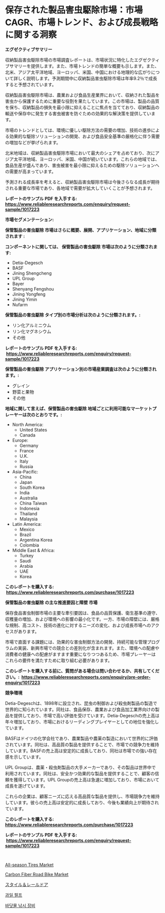 <p><h1>保存された製品害虫駆除市場：市場CAGR、市場トレンド、および成長戦略に関する洞察</h1></p><p><strong>エグゼクティブサマリー</strong></p>
<p><p>収納製品害虫駆除市場の市場調査レポートは、市場状況に特化したエグゼクティブサマリーを提供します。また、市場トレンドの簡単な概要も示します。また、北米、アジア太平洋地域、ヨーロッパ、米国、中国における地理的な広がりについて詳しく説明します。予測期間中に収納製品害虫駆除市場は年率9.2％で成長すると予想されています。</p><p>収納製品害虫駆除市場は、農業および食品生産業界において、収納された製品を害虫から保護するために重要な役割を果たしています。この市場は、製品の品質を保ち、収納製品の損失を最小限に抑えることに焦点を当てており、収納製品の輸送や保存中に発生する害虫被害を防ぐための効果的な解決策を提供しています。</p><p>市場のトレンドとしては、環境に優しい駆除方法の需要の増加、技術の進歩による効果的な駆除ソリューションの開発、および食品安全基準の厳格化に伴う需要の増加などが挙げられます。</p><p>北米地域は、収納製品害虫駆除市場において最大のシェアを占めており、次にアジア太平洋地域、ヨーロッパ、米国、中国が続いています。これらの地域では、食品生産が盛んであり、害虫被害を最小限に抑えるための駆除ソリューションへの需要が高まっています。</p><p>予測される成長率を考えると、収納製品害虫駆除市場は今後さらなる成長が期待される重要な市場であり、各地域で需要が拡大していくことが予想されます。</p></p>
<p><strong>レポートのサンプル PDF を入手する: <a href="https://www.reliableresearchreports.com/enquiry/request-sample/1017223">https://www.reliableresearchreports.com/enquiry/request-sample/1017223</a></strong></p>
<p><strong>市場セグメンテーション:</strong></p>
<p><strong> 保管製品の害虫駆除 市場はさらに概要、展開、アプリケーション、地域に分類されます :</strong></p>
<p><strong>コンポーネントに関しては、 保管製品の害虫駆除 市場は次のように分類されます: &nbsp;</strong></p>
<p><ul><li>Detia-Degesch</li><li>BASF</li><li>Jining Shengcheng</li><li>UPL Group</li><li>Bayer</li><li>Shenyang Fengshou</li><li>Jining Yongfeng</li><li>Jining Yimin</li><li>Nufarm</li></ul></p>
<p><strong> 保管製品の害虫駆除 タイプ別の市場分析は次のように分類されます。:</strong></p>
<p><ul><li>リン化アルミニウム</li><li>リン化マグネシウム</li><li>その他</li></ul></p>
<p><strong>レポートのサンプル PDF を入手する: &nbsp;<a href="https://www.reliableresearchreports.com/enquiry/request-sample/1017223">https://www.reliableresearchreports.com/enquiry/request-sample/1017223</a></strong></p>
<p><strong> 保管製品の害虫駆除 アプリケーション別の市場産業調査は次のように分類されます。:</strong></p>
<p><ul><li>グレイン</li><li>野菜と果物</li><li>その他</li></ul></p>
<p><strong>地域に関して言えば、保管製品の害虫駆除 地域ごとに利用可能なマーケットプレーヤーは次のとおりです。:</strong></p>
<p><ul>
    <li>
        North America:
        <ul>
            <li>United States</li>
            <li>Canada</li>
        </ul>
    </li>
    <li>
        Europe:
        <ul>
            <li>Germany</li>
            <li>France</li>
            <li>U.K.</li>
            <li>Italy</li>
            <li>Russia</li>
        </ul>
    </li>
    <li>
        Asia-Pacific:
        <ul>
            <li>China</li>
            <li>Japan</li>
            <li>South Korea</li>
            <li>India</li>
            <li>Australia</li>
            <li>China Taiwan</li>
            <li>Indonesia</li>
            <li>Thailand</li>
            <li>Malaysia</li>
        </ul>
    </li>
    <li>
        Latin America:
        <ul>
            <li>Mexico</li>
            <li>Brazil</li>
            <li>Argentina Korea</li>
            <li>Colombia</li>
        </ul>
    </li>
    <li>
        Middle East & Africa:
        <ul>
            <li>Turkey</li>
            <li>Saudi</li>
            <li>Arabia</li>
            <li>UAE</li>
            <li>Korea</li>
        </ul>
    </li>
    </ul></p>
<p><strong>このレポートを購入する: &nbsp;<a href="https://www.reliableresearchreports.com/purchase/1017223">https://www.reliableresearchreports.com/purchase/1017223</a></strong></p>
<p><strong>保管製品の害虫駆除 の主な推進要因と障壁 市場</strong></p>
<p><p>保存食品害虫制御市場の主要な牽引要因は、食品の品質保護、衛生基準の遵守、収穫量の増加、および環境への影響の最小化です。一方、市場の障壁には、厳格な規制、高コスト、技術の進化に対するニーズの変化、および成長市場へのアクセスがあります。</p><p>市場で直面する課題には、効果的な害虫制御方法の開発、持続可能な管理プログラムの実装、新興市場での競合との差別化が含まれます。また、環境への配慮や消費者の健康への配慮がますます重要になりつつあるため、市場プレーヤーはこれらの要件を満たすために取り組む必要があります。</p></p>
<p><strong>このレポートを購入する前に、質問がある場合は問い合わせるか、共有してください。:&nbsp; <a href="https://www.reliableresearchreports.com/enquiry/pre-order-enquiry/1017223">https://www.reliableresearchreports.com/enquiry/pre-order-enquiry/1017223</a></strong></p>
<p><strong>競争環境</strong></p>
<p><p>Detia-Degeschは、1898年に設立され、昆虫の制御および殺虫剤製品の製造で世界的に知られています。同社は、食品保存、農業および食品加工業界向けの製品を提供しており、市場で高い評価を受けています。Detia-Degeschの売上高は年々増加しており、市場におけるリーディングプレイヤーとしての地位を強化しています。</p><p>BASFはドイツの化学会社であり、農業製品や農薬の製造において世界的に評価されています。同社は、高品質の製品を提供することで、市場での競争力を維持しています。BASFの売上高は安定的に成長しており、同社は市場での強い存在感を示しています。</p><p>UPL Groupは、農薬・殺虫剤製品の大手メーカーであり、その製品は世界中で利用されています。同社は、安全かつ効果的な製品を提供することで、顧客の信頼を獲得しています。UPL Groupの売上高は急速に増加しており、市場において成長を遂げています。</p><p>これらの企業は、顧客ニーズに応える高品質な製品を提供し、市場競争力を維持しています。彼らの売上高は安定的に成長しており、今後も業績向上が期待されています。</p></p>
<p><strong>このレポートを購入する: &nbsp; <a href="https://www.reliableresearchreports.com/purchase/1017223">https://www.reliableresearchreports.com/purchase/1017223</a></strong></p>
<p><strong>レポートのサンプル PDF を入手する: &nbsp;<a href="https://www.reliableresearchreports.com/enquiry/request-sample/1017223">https://www.reliableresearchreports.com/enquiry/request-sample/1017223</a></strong><strong></strong></p>
<p>&nbsp;</p>
<p><p><a href="https://issuu.com/reportprime-2/docs/all-season-tires-market-size-2030.pptx">All-season Tires Market</a></p><p><a href="https://issuu.com/reportprime-2/docs/carbon-fiber-road-bike-market-size-2030.pptx">Carbon Fiber Road Bike Market</a></p><p><a href="https://github.com/cnnriuez22368/Market-Research-Report-List-1/blob/main/8707893187678.md">スタイル＆レールドア</a></p><p><a href="https://medium.com/@jimmieytrau676766/%EA%B3%BC%EC%9D%BC%EC%9C%A1-%EC%8B%9C%EC%9E%A5-2031%EB%85%84%EA%B9%8C%EC%A7%80%EC%9D%98-%ED%8A%B8%EB%A0%8C%EB%93%9C-%EC%98%88%EC%B8%A1-%EB%B0%8F-%EA%B2%BD%EC%9F%81-%EB%B6%84%EC%84%9D-75eb3346af83">과일 펄프</a></p><p><a href="https://github.com/crfsywufhm81415/Market-Research-Report-List-1/blob/main/9120126187612.md">바닷물 낚시 장비</a></p></p>